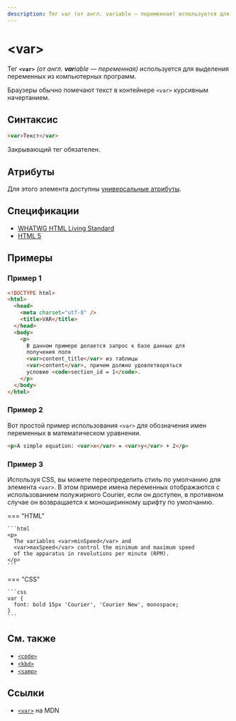 ```yaml
---
description: Тег var (от англ. variable — переменная) используется для выделения переменных из компьютерных программ
---
```


# &lt;var&gt;

Тег **`<var>`** _(от англ. **var**iable — переменная)_ используется для выделения переменных из компьютерных программ.

Браузеры обычно помечают текст в контейнере `<var>` курсивным начертанием.

## Синтаксис

```html
<var>Текст</var>
```

Закрывающий тег обязателен.

## Атрибуты

Для этого элемента доступны [универсальные атрибуты](uni-attr.md).

## Спецификации

- [WHATWG HTML Living Standard](https://html.spec.whatwg.org/multipage/text-level-semantics.html#the-var-element)
- [HTML 5](http://www.w3.org/TR/html5/textlevel-semantics.html#the-var-element)

## Примеры

### Пример 1

```html
<!DOCTYPE html>
<html>
  <head>
    <meta charset="utf-8" />
    <title>VAR</title>
  </head>
  <body>
    <p>
      В данном примере делается запрос к базе данных для
      получения поля
      <var>content_title</var> из таблицы
      <var>content</var>, причем должно удовлетворяться
      условие <code>section_id = 1</code>.
    </p>
  </body>
</html>
```

### Пример 2

Вот простой пример использования `<var>` для обозначения имен переменных в математическом уравнении.

```html
<p>A simple equation: <var>x</var> = <var>y</var> + 2</p>
```

### Пример 3

Используя CSS, вы можете переопределить стиль по умолчанию для элемента `<var>`. В этом примере имена переменных отображаются с использованием полужирного Courier, если он доступен, в противном случае он возвращается к моноширинному шрифту по умолчанию.

=== "HTML"

    ```html
    <p>
      The variables <var>minSpeed</var> and
      <var>maxSpeed</var> control the minimum and maximum speed
      of the apparatus in revolutions per minute (RPM).
    </p>
    ```

=== "CSS"

    ```css
    var {
      font: bold 15px 'Courier', 'Courier New', monospace;
    }
    ```

## См. также

- [`<code>`](code.md)
- [`<kbd>`](kbd.md)
- [`<samp>`](samp.md)

## Ссылки

- [`<var>`](https://developer.mozilla.org/ru/docs/Web/HTML/Element/var) на MDN
